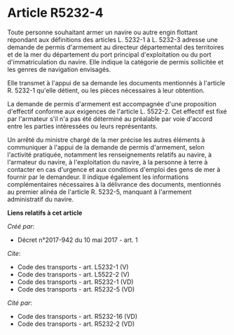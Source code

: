 # Article R5232-4

Toute personne souhaitant armer un navire ou autre engin flottant répondant aux définitions des articles L. 5232-1 à L.
5232-3 adresse une demande de permis d'armement au directeur départemental des territoires et de la mer du département du
port principal d'exploitation ou du port d'immatriculation du navire. Elle indique la catégorie de permis sollicitée et les
genres de navigation envisagés. 

Elle transmet à l'appui de sa demande les documents mentionnés à l'article R. 5232-1 qu'elle détient, ou les pièces
nécessaires à leur obtention. 

La demande de permis d'armement est accompagnée d'une proposition d'effectif conforme aux exigences de l'article L. 5522-2.
Cet effectif est fixé par l'armateur s'il n'a pas été déterminé au préalable par voie d'accord entre les parties intéressées
ou leurs représentants. 

Un arrêté du ministre chargé de la mer précise les autres éléments à communiquer à l'appui de la demande de permis
d'armement, selon l'activité pratiquée, notamment les renseignements relatifs au navire, à l'armateur du navire, à
l'exploitation du navire, à la personne à terre à contacter en cas d'urgence et aux conditions d'emploi des gens de mer à
fournir par le demandeur. Il indique également les informations complémentaires nécessaires à la délivrance des documents,
mentionnés au premier alinéa de l'article R. 5232-5, manquant à l'armement administratif du navire.

**Liens relatifs à cet article**

_Créé par_:

  - Décret n°2017-942 du 10 mai 2017 - art. 1

_Cite_:

  - Code des transports - art. L5232-1 (V)
  - Code des transports - art. L5522-2 (V)
  - Code des transports - art. R5232-1 (VD)
  - Code des transports - art. R5232-5 (VD)

_Cité par_:

  - Code des transports - art. R5232-16 (VD)
  - Code des transports - art. R5232-2 (VD)

